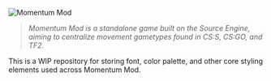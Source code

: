 ![Momentum Mod](https://momentum-mod.org/assets/images/logo.svg)

> _Momentum Mod is a standalone game built on the Source Engine, aiming to centralize movement gametypes found in CS:S, CS:GO, and TF2._

This is a WIP repository for storing font, color palette, and other core styling elements used across Momentum Mod.
